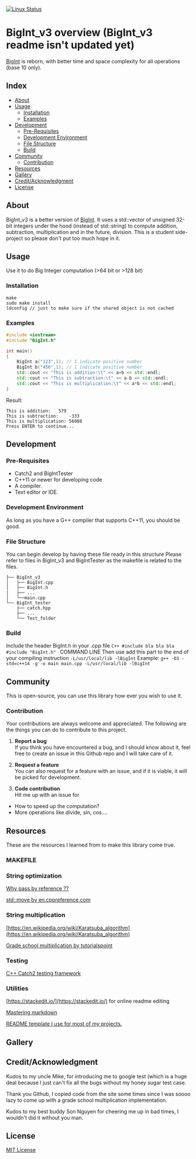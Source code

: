 [![Linux Status](https://travis-ci.org/tanghocle123/BigInt.svg?branch=BigInt_v3)](https://travis-ci.org/tanghocle123/BigInt)
# BigInt_v3 overview (BigInt_v3 readme isn't updated yet)
[BigInt](https://github.com/tanghocle123/BigInt) is reborn, with better time and space complexity for all operations (base 10 only).
## Index

- [About](#About)
- [Usage](#usage)
  - [Installation](#installation)
  - [Examples](#examples)
- [Development](#development)
  - [Pre-Requisites](#pre-requisites)
  - [Development Environment](#development-environment)
  - [File Structure](#file-structure)
  - [Build](#build) 
- [Community](#community)
  - [Contribution](#contribution)
- [Resources](#resources)
- [Gallery](#gallery)
- [Credit/Acknowledgment](#creditacknowledgment)
- [License](#license)

## About
BigInt_v3 is a better version of [BigInt](https://github.com/tanghocle123/BigInt/tree/209cf8b985e29990ed0e89919523c1ba5d342fc1). It uses a std::vector of unsigned 32-bit integers under the hood (instead of std::string) to compute addition, subtraction, multiplication and in the future, division. 
This is a student side-project so please don't put too much hope in it.


## Usage
Use it to do Big Integer computation (>64 bit or >128 bit)

###   Installation
```
make
sudo make install
ldconfig // just to make sure if the shared object is not cached
```

###   Examples
```C++
#include <iostream>
#include "BigInt.h"

int main()
{
	BigInt a("123",1); // 1 indicate positive number
	BigInt b("456",1); // 1 indicate positive number
	std::cout << "This is addition:\t" << a+b << std::endl;
	std::cout << "This is subtraction:\t" << a-b << std::endl;
	std::cout << "This is multiplication:\t" << a*b << std::endl;
}
```
Result:
```
This is addition:	579
This is subtraction:	-333
This is multiplication:	56088
Press ENTER to continue...
```
##  Development

###  Pre-Requisites
- Catch2 and BigIntTester
- C++11 or newer for developing code
- A compiler.
- Text editor or IDE.

###  Development Environment
As long as you have a G++ compiler that supports C++11, you should be good.

###  File Structure
You can begin develop by having these file ready in this structure
Please refer to files in BigInt_v3 and BigIntTester as the makefile is related to the files.
```
├── BigInt_v3
│   ├── BigInt.cpp
│   ├── BigInt.h
|   ├── ...
│   └──main.cpp
└── BigInt_tester
    ├── catch.hpp
    ├── ...
    └── Test_folder
```
###   Build
Include the header BigInt.h in your .cpp file
``C++
#include bla bla bla
#include "BigInt.h"
``
COMMAND LINE
Then use add this part to the end of your compiling instruction
``
-L/usr/local/lib -lBigInt
``
Example:
``
g++ -O3 -std=c++14 -g -o main main.cpp -L/usr/local/lib -lBigInt
``
## Community

This is open-source, you can use this library how ever you wish to use it.

 ###  Contribution

 Your contributions are always welcome and appreciated. The following are the things you can do to contribute to this project.

 1. **Report a bug** <br>
 If you think you have encountered a bug, and I should know about it, feel free to create an issue in this Github repo and I will take care of it.

 2. **Request a feature** <br>
 You can also request for a feature with an issue, and if it is viable, it will be picked for development.  

 3. **Code contribution** <br>
 Hit me up with an issue for
 - How to speed up the computation?
 - More operations like divide, sin, cos....



##  Resources
These are the resources I learned from to make this library come true.
### MAKEFILE

### String optimization

[Why pass by reference ??](https://www.learncpp.com/cpp-tutorial/73-passing-arguments-by-reference/)

[std::move by en.cppreference.com](https://en.cppreference.com/w/cpp/utility/move)
### String multiplication
[https://en.wikipedia.org/wiki/Karatsuba_algorithm](https://en.wikipedia.org/wiki/Karatsuba_algorithm)

[Grade school multiplication by tutorialspoint](https://www.tutorialspoint.com/multiply-strings-in-cplusplus)
### Testing
[C++ Catch2 testing framework](https://github.com/catchorg/Catch2)
### Utilities
[https://stackedit.io/](https://stackedit.io/) for online readme editing

[Mastering markdown](https://guides.github.com/features/mastering-markdown/)

[README template I use for most of my projects.](https://www.reddit.com/r/programming/comments/cfeu99/readme_template_i_use_for_most_of_my_projects/)


##  Gallery

## Credit/Acknowledgment
Kudos to my uncle Mike, for introducing me to google test (which is a huge deal because I just can't fix all the bugs without my honey sugar test case.

Thank you Github, I copied code from the site some times since I was soooo lazy to come up with a grade school multiplication implementation.

Kudos to my best buddy Son Nguyen for cheering me up in bad times, I wouldn't did it without you man.
##  License
[MIT License](https://opensource.org/licenses/MIT) </b> </em>
